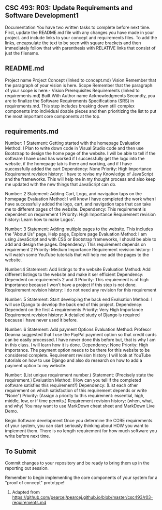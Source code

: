## CSC 493: R03: Update Requirements and Software Development1


Documentation
You have two written tasks to complete before next time. First, update the README.md file with any changes you have made in your project. and include links to your concept and requirements files. To add the links, encapsulate the text to be seen with square brackets and then immediately follow that with parenthesis with RELATIVE links that consist of just the filename.

## README.md

Project name
Project Concept (linked to concept.md)
Vision
Remember that the paragraph of your vision is here.
Scope
Remember that the paragraph of your scope is here.- Vision
Prerequisites
Requirements (linked to requirements.md)
Built With
Author name
Acknowledgments
Secondly, you are to finalize the Software Requirements Specifications (SRS) in requirements.md. This step includes breaking down still complex components into individual doable pieces and then prioritizing the list to put the most important core components at the top.

## requirements.md

Number: 1
Statement: Getting started with the homepage
Evaluation Method: I Plan to write down code in Visual Studio code and then use Bootstrap to design the home page of the website. I will be able to tell if the software I have used has worked if I successfully get the logo into the website, if the homepage tab is there and working, and if I have successfully added the cart
Dependency: None
Priority: High Importance
Requirement revision history: I have to revise my Knowledge of JavaScript and the frameworks. This will help me in my thought process and also keep me updated with the new things that JavaScript can do.


Number: 2
Statement: Adding Cart, Logo, and navigation taps on the homepage
Evaluation Method: I will know I have completed the work when I have successfully added the logo, cart, and navigation taps that can take me to different pages of the website. 
Dependency: This requirement is dependent on requirement 1
Priority: High Importance
Requirement revision history: Learn how to make Logos'.

Number: 3
Statement: Adding multiple pages to the website. This includes the "About Us" page, Help page, Explore page
Evaluation Method: I am using JavaScript and with CSS or Bootstrap frameworks, I should be able to add and design the pages.
Dependency: This requirement depends on requirement 2
Priority: Medium Importance
Requirement revision history: I will watch some YouTube tutorials that will help me add the pages to the website.

Number:4
Statement: Add listings to the website
Evaluation Method: Add different listings to the website and make it ser efficient
Dependency: Dependent on requirements 2 and 3
Priority: This requirement is of high importance because I won't have a project if this step is not done.
Requirement revision history: I do not need any revision for this requirement

Number: 5
Statement: Start developing the back end
Evaluation Method: I will use Django to develop the back end of this project.
Dependency: Dependent on the first 4 requirements
Priority: Very High Importance
Requirement revision history: A detailed study of Django is required because I have never used it before.

Number: 6
Statement: Add payment Options
Evaluation Method: Profesor Deanna suggested that I use the PayPal payment option so that credit cards can be easily processed. 
I have never done this before but, that is why I am in this class. I will learn how it is done.
Dependency: None
Priority: High Importance. The payment option needs to be there for this website to be considered complete.
Requirement revision history: I will look at YouTube tutorials on how to use Django and also do research on how to add a payment option to my website.


Number: (List unique requirement number.)
Statement: (Precisely state the requirement.)
Evaluation Method: (How can you tell if the completed software satisfies this requirement?)
Dependency: (List each other requirement on which satisfaction of this requirement depends or write "None")
Priority: (Assign a priority to this requirement: essential, high, middle, low, or if time permits.)
Requirement revision history: (when, what, and why)
You may want to use MarkDown cheat sheet and MarkDown Live Demo.

Begin Software development
Once you determine the CORE requirements of your system, you can start seriously thinking about HOW you want to implement them. There is no length requirement for how much software you write before next time.

## To Submit
Commit changes to your repository and be ready to bring them up in the reporting out session.

Remember to begin implementing the core components of your system for a "proof of concept" prototype!

1. Adapted from https://github.com/pearcej/pearcej.github.io/blob/master/csc493/r03-requirements.md
